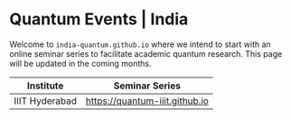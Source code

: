 # Quantum Events | India 

Welcome to `india-quantum.github.io` where we intend to start with an online seminar series to facilitate academic quantum research. This page will be updated in the coming months. 

| Institute | Seminar Series | 
|-|-|
| IIIT Hyderabad | <https://quantum-iiit.github.io> | 
